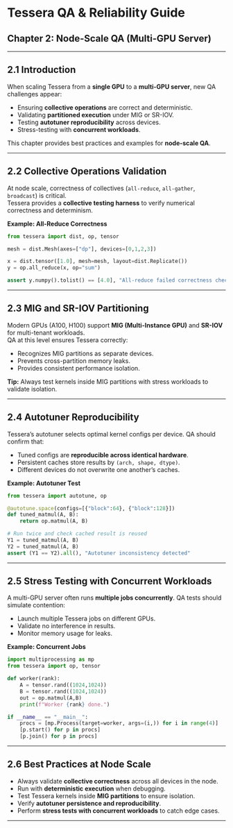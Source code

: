 # Tessera QA & Reliability Guide  
## Chapter 2: Node-Scale QA (Multi-GPU Server)

---

## 2.1 Introduction  

When scaling Tessera from a **single GPU** to a **multi-GPU server**, new QA challenges appear:  
- Ensuring **collective operations** are correct and deterministic.  
- Validating **partitioned execution** under MIG or SR-IOV.  
- Testing **autotuner reproducibility** across devices.  
- Stress-testing with **concurrent workloads**.  

This chapter provides best practices and examples for **node-scale QA**.  

---

## 2.2 Collective Operations Validation  

At node scale, correctness of collectives (`all-reduce`, `all-gather`, `broadcast`) is critical.  
Tessera provides a **collective testing harness** to verify numerical correctness and determinism.  

**Example: All-Reduce Correctness**
```python
from tessera import dist, op, tensor

mesh = dist.Mesh(axes=["dp"], devices=[0,1,2,3])

x = dist.tensor([1.0], mesh=mesh, layout=dist.Replicate())
y = op.all_reduce(x, op="sum")

assert y.numpy().tolist() == [4.0], "All-reduce failed correctness check"
```

---

## 2.3 MIG and SR-IOV Partitioning  

Modern GPUs (A100, H100) support **MIG (Multi-Instance GPU)** and **SR-IOV** for multi-tenant workloads.  
QA at this level ensures Tessera correctly:  
- Recognizes MIG partitions as separate devices.  
- Prevents cross-partition memory leaks.  
- Provides consistent performance isolation.  

**Tip:** Always test kernels inside MIG partitions with stress workloads to validate isolation.  

---

## 2.4 Autotuner Reproducibility  

Tessera’s autotuner selects optimal kernel configs per device. QA should confirm that:  
- Tuned configs are **reproducible across identical hardware**.  
- Persistent caches store results by `(arch, shape, dtype)`.  
- Different devices do not overwrite one another’s caches.  

**Example: Autotuner Test**
```python
from tessera import autotune, op

@autotune.space(configs=[{"block":64}, {"block":128}])
def tuned_matmul(A, B):
    return op.matmul(A, B)

# Run twice and check cached result is reused
Y1 = tuned_matmul(A, B)
Y2 = tuned_matmul(A, B)
assert (Y1 == Y2).all(), "Autotuner inconsistency detected"
```

---

## 2.5 Stress Testing with Concurrent Workloads  

A multi-GPU server often runs **multiple jobs concurrently**. QA tests should simulate contention:  
- Launch multiple Tessera jobs on different GPUs.  
- Validate no interference in results.  
- Monitor memory usage for leaks.  

**Example: Concurrent Jobs**
```python
import multiprocessing as mp
from tessera import op, tensor

def worker(rank):
    A = tensor.rand((1024,1024))
    B = tensor.rand((1024,1024))
    out = op.matmul(A,B)
    print(f"Worker {rank} done.")

if __name__ == "__main__":
    procs = [mp.Process(target=worker, args=(i,)) for i in range(4)]
    [p.start() for p in procs]
    [p.join() for p in procs]
```

---

## 2.6 Best Practices at Node Scale  

- Always validate **collective correctness** across all devices in the node.  
- Run with **deterministic execution** when debugging.  
- Test Tessera kernels inside **MIG partitions** to ensure isolation.  
- Verify **autotuner persistence and reproducibility**.  
- Perform **stress tests with concurrent workloads** to catch edge cases.  

---
